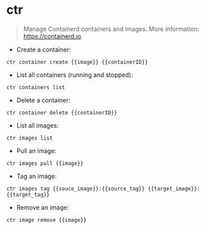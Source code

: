# ctr

> Manage Containerd containers and images.
> More information: <https://containerd.io>.

- Create a container:

`ctr container create {{image}} {{containerID}}`

- List all containers (running and stopped):

`ctr containers list`

- Delete a container:

`ctr container delete {{containerID}}`

- List all images:

`ctr images list`

- Pull an image:

`ctr images pull {{image}}`

- Tag an image:

`ctr images tag {{souce_image}}:{{source_tag}} {{target_image}}:{{target_tag}}`

- Remove an image:

`ctr image remove {{image}}`
